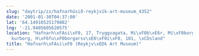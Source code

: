 ```yaml
---
slug: "daytrip/zz/hafnarhúsið-reykjvík-art-museum_4352"
date: '2001-01-30T04:37:00'
lat: '64.14910525179882'
lng: '-21.9405605620575'
location: "Hafnarh\xFAsi\xF0, 17, Tryggvagata, Mi\xF0b\xE6r, Mi\xF0borg, Reykjav\xED\
  kurborg, H\xF6fu\xF0borgarsv\xE6\xF0i\xF0, 101, \xCDsland"
title: "Hafnarh\xFAsi\xF0 (Reykjv\xEDk Art Museum)"
---
```



